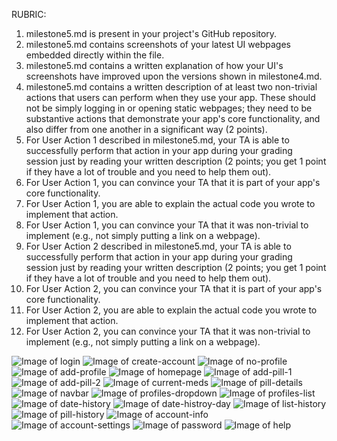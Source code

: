 RUBRIC:

1. milestone5.md is present in your project's GitHub repository.
2. milestone5.md contains screenshots of your latest UI webpages embedded directly within the file.
3. milestone5.md contains a written explanation of how your UI's screenshots have improved upon the 
versions shown in milestone4.md.
4. milestone5.md contains a written description of at least two non-trivial actions that users can perform when they use your app. These should not be simply logging in or opening static webpages; they need to be substantive actions that demonstrate your app's core functionality, and also differ from one another in a significant way (2 points).
5. For User Action 1 described in milestone5.md, your TA is able to successfully perform that action in your app during your grading session just by reading your written description (2 points; you get 1 point if they have a lot of trouble and you need to help them out).
6. For User Action 1, you can convince your TA that it is part of your app's core functionality.
7. For User Action 1, you are able to explain the actual code you wrote to implement that action.
8. For User Action 1, you can convince your TA that it was non-trivial to implement (e.g., not simply putting a link on a webpage).
9. For User Action 2 described in milestone5.md, your TA is able to successfully perform that action in your app during your grading session just by reading your written description (2 points; you get 1 point if they have a lot of trouble and you need to help them out).
10. For User Action 2, you can convince your TA that it is part of your app's core functionality.
11. For User Action 2, you are able to explain the actual code you wrote to implement that action.
12. For User Action 2, you can convince your TA that it was non-trivial to implement (e.g., not simply putting a link on a webpage).

![Image of login](screenshots/login.png)
![Image of create-account](screenshots/create-account.png)
![Image of no-profile](screenshots/no-profile.png)
![Image of add-profile](screenshots/add-profile.png)
![Image of homepage](screenshots/homepage.png)
![Image of add-pill-1](screenshots/add-pill-1.png)
![Image of add-pill-2](screenshots/add-pill-2.png)
![Image of current-meds](screenshots/current-meds.png)
![Image of pill-details](screenshots/pill-details.png)
![Image of navbar](screenshots/navbar.png)
![Image of profiles-dropdown](screenshots/profiles-dropdown.png)
![Image of profiles-list](screenshots/profiles-list.png)
![Image of date-history](screenshots/date-history.png)
![Image of date-histroy-day](screenshots/date-history-day.png)
![Image of list-history](screenshots/list-history.png)
![Image of pill-history](screenshots/pill-history.png)
![Image of account-info](screenshots/account-info.png)
![Image of account-settings](screenshots/account-settings.png)
![Image of password](screenshots/password.png)
![Image of help](screenshots/help.png)




